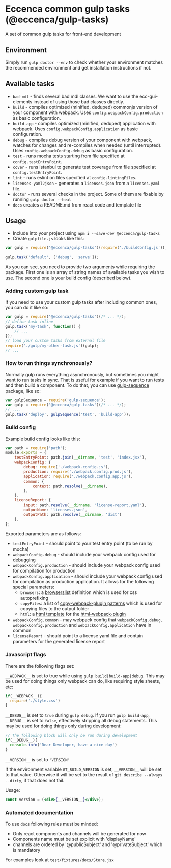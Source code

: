 # Eccenca common gulp tasks (@eccenca/gulp-tasks)

A set of common gulp tasks for front-end development

## Environment

Simply run `gulp doctor --env` to check whether your environment matches the recommended environment and get installation instructions if not.


## Available tasks

- `bad-mdl` - finds several bad mdl classes. We want to use the ecc-gui-elements instead of using those bad classes directly.
- `build` - compiles optimized (minified, deduped) commonjs version of your component with webpack. Uses `config.webpackConfig.production` as basic configuration.
- `build-app` - compiles optimized (minified, deduped) application with webpack. Uses `config.webpackConfig.application` as basic configuration.
- `debug` - compiles debug version of your component with webpack, watches for changes and re-compiles when needed (until interrupted). Uses `config.webpackConfig.debug` as basic configuration.
- `test` - runs mocha tests starting from file specified at `config.testEntryPoint`.
- `cover` - runs istanbul to generate test coverage from file specified at `config.testEntryPoint`.
- `lint` - runs eslint on files specified at `config.lintingFiles`.
- `licenses-yaml2json` - generates a `licenses.json` from a `licenses.yaml` file.
- `doctor` - runs several checks in the project. Some of them are fixable by running `gulp doctor --heal`
- `docs` creates a README.md from react code and template file

## Usage

- Include into your project using `npm i --save-dev @eccenca/gulp-tasks`
- Create `gulpfile.js` looks like this:

```js
var gulp = require('@eccenca/gulp-tasks')(require('./buildConfig.js'));

gulp.task('default', ['debug', 'serve']);
```

As you can see, you need to provide two arguments while requiring the package.
First one is an array of string names of available tasks you wish to use.
The second one is your build config (described below).

### Adding custom gulp task

If you need to use your custom gulp tasks after including common ones, you can do it like so:

```js
var gulp = require('@eccenca/gulp-tasks')(/* ... */);
// define task inline
gulp.task('my-task', function() {
    // ...
});
// load your custom tasks from external file
require('./gulp/my-other-task.js')(gulp);
// ...
```

### How to run things synchronously?

Normally gulp runs everything asynchronously, but sometimes you might want to run tasks in sync.
That is useful for example if you want to run tests and then build a component.
To do that, you can use [gulp-sequence](https://github.com/teambition/gulp-sequence) package, like so:

```js
var gulpSequence = require('gulp-sequence');
var gulp = require('@eccenca/gulp-tasks')(/* ... */);
// ....
gulp.task('deploy', gulpSequence('test', 'build-app'));
```

### Build config

Example build config looks like this:

```js
var path = require('path');
module.exports = {
    testEntryPoint: path.join(__dirname, 'test', 'index.jsx'),
    webpackConfig: {
        debug: require('./webpack.config.js'),
        production: require('./webpack.config.prod.js'),
        application: require('./webpack.config.app.js'),
        common: {
            context: path.resolve(__dirname),
        },
    },
    licenseReport: {
        input: path.resolve(__dirname, 'license-report.yaml'),
        outputName: 'licenses.json',
        outputPath: path.resolve(__dirname, 'dist')
    },
};
```

Exported parameters are as follows:

- `testEntryPoint` - should point to your test entry point (to be run by mocha)
- `webpackConfig.debug` - should include your webpack config used for debugging
- `webpackConfig.production` - should include your webpack config used for compilation for production
- `webpackConfig.application` - should include your webpack config used for compilation as production application. It allows for the following special parameters:
    -  `browsers`: a [browserslist](https://github.com/ai/browserslist) definition which is used for css autoprefixing
    -  `copyFiles`: a list of [copy-webpack-plugin patterns](https://github.com/kevlened/copy-webpack-plugin#usage)  which is used for copying files to the output folder
    -  `html`: a [html template](https://github.com/ampedandwired/html-webpack-plugin/blob/master/docs/template-option.md) for the [html-webpack-plugin](https://github.com/ampedandwired/html-webpack-plugin#configuration)
- `webpackConfig.common` - may webpack config that `webpackConfig.debug`, `webpackConfig.production` and `webpackConfig.application` have in common
- `licenseReport` - should point to a license yaml file and contain parameters for the generated license report

### Javascript flags

There are the following flags set:

`__WEBPACK__` is set to true while using `gulp build|build-app|debug`.
This may be used for doing things only webpack can do, like requiring style sheets, etc:

```js
if(__WEBPACK__){
  require('./style.css')
}
```

`__DEBUG__` is set to `true` during `gulp debug`.
If you run `gulp build-app`, `__DEBUG__` is set to `false`, effectively stripping all debug statements.
This may be used for doing things only during development:

```js
// The following block will only be run during development
if(__DEBUG__){
  console.info('Dear Developer, have a nice day')
}
```

`__VERSION__` is set to `'VERSION'`

If the environment variable `GT_BUILD_VERSION` is set, `__VERSION__` will be set to that value.
Otherwise it will be set to the result of `git describe --always --dirty`, if that does not fail.

Usage:

```jsx
const version = (<div>{__VERSION__}</div>);
```

### Automated documentation

To use `docs` following rules must be minded:

- Only react components and channels will be generated for now
- Components name must be set explicit with 'displayName'
- channels are ordered by '@publicSubject' and '@privateSubject' which is mandatory

For examples look at `test/fixtures/docs/Store.jsx`
